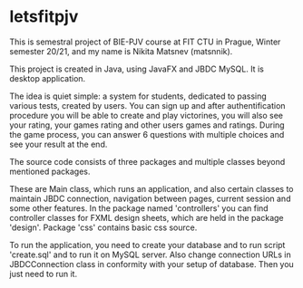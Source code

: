 # letsfitpjv

This is semestral project of BIE-PJV course at FIT CTU in Prague, Winter semester 20/21, and my name 
is Nikita Matsnev (matsnnik).

This project is created in Java, using JavaFX and JBDC MySQL. It is desktop application.

The idea is quiet simple: a system for students, dedicated to passing various tests, created by users. 
You can sign up and after authentification procedure
you will be able to create and play victorines, you will also see your rating, your games rating and 
other users games and ratings. During the game process, you can answer 6 questions with multiple choices
and see your result at the end.

The source code consists of three packages and multiple classes beyond mentioned packages. 

These are Main class, which runs an application,
and also certain classes to maintain JBDC connection, navigation between pages, current session 
and some other features.
In the package named 'controllers' you can find controller classes for FXML design sheets, which are held
in the package 'design'. Package 'css' contains basic css source.

To run the application, you need to create your database and to run script 'create.sql' and to run it on 
MySQL server. Also change connection URLs in JBDCConnection class in conformity with your setup of database.
Then you just need to run it.
